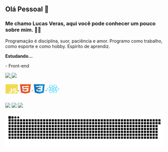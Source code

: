 
## Olá Pessoal  👋
<h3> Me chamo Lucas Veras, aqui você pode conhecer um pouco sobre mim. 🙋‍♂️ </h3>

    
 <p> Programação é disciplina, suor, paciência e amor. Programo como trabalho, como esporte e como hobby. Espírito de aprendiz. </p>
 
 <b>Estudando...</b>
 <p>- Front-end</p>
    
 <div>
  <a href="https://github.com/LucasVeras669">
  <img height="180em" src="https://github-readme-stats.vercel.app/api?username=LucasVeras669&show_icons=true&theme=&include_all_commits=true&count_private=true"/>
   <img height="180em" src="https://github-readme-stats.vercel.app/api/top-langs/?username=LucasVeras669&layout=compact&langs_count=7&theme=""/>
</div>                                                                                                                                        

 
 <div style="display: inline_block"><br>
  <img align="center" alt="Lucas-Javascript" height="30" width="40" src="https://raw.githubusercontent.com/devicons/devicon/master/icons/javascript/javascript-plain.svg">
  <img align="center" alt="Lucas-HTML" height="30" width="40" src="https://raw.githubusercontent.com/devicons/devicon/master/icons/html5/html5-original.svg">
  <img align="center" alt="Lucas-CSS" height="30" width="40" src="https://raw.githubusercontent.com/devicons/devicon/master/icons/css3/css3-original.svg">
  <img align="center" alt="Lucas-React" height="30" width="40" src="https://raw.githubusercontent.com/devicons/devicon/master/icons/react/react-original.svg">
  
</div>
 
 ##
 
<div> 
  <a href="https://www.instagram.com/lucas_verasferreira/" target="_blank"><img src="https://img.shields.io/badge/-Instagram-%23E4405F?style=for-the-badge&logo=instagram&logoColor=white" target="_blank"></a>
  <a href = "mailto:veraslucas669@gmail.com"><img src="https://img.shields.io/badge/-Gmail-%23333?style=for-the-badge&logo=gmail&logoColor=white" target="_blank"></a>
  <a href="https://www.linkedin.com/in/lucas-veras-97983b212/" target="_blank"><img src="https://img.shields.io/badge/-LinkedIn-%230077B5?style=for-the-badge&logo=linkedin&logoColor=white" target="_blank"></a> 
  

  ![Snake animation](https://github.com/LucasVeras669/LucasVeras669/blob/output/github-contribution-grid-snake.svg)

</div>

